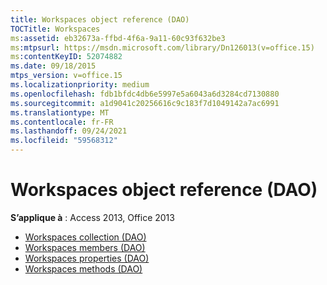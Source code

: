 ```yaml
---
title: Workspaces object reference (DAO)
TOCTitle: Workspaces
ms:assetid: eb32673a-ffbd-4f6a-9a11-60c93f632be3
ms:mtpsurl: https://msdn.microsoft.com/library/Dn126013(v=office.15)
ms:contentKeyID: 52074882
ms.date: 09/18/2015
mtps_version: v=office.15
ms.localizationpriority: medium
ms.openlocfilehash: fdb1bfdc4db6e5997e5a6043a6d3284cd7130880
ms.sourcegitcommit: a1d9041c20256616c9c183f7d1049142a7ac6991
ms.translationtype: MT
ms.contentlocale: fr-FR
ms.lasthandoff: 09/24/2021
ms.locfileid: "59568312"
---
```

# <a name="workspaces-object-reference-dao"></a>Workspaces object reference (DAO)

**S’applique à** : Access 2013, Office 2013

- [Workspaces collection (DAO)](workspaces-collection-dao.md)
- [Workspaces members (DAO)](workspaces-members-dao.md)
- [Workspaces properties (DAO)](workspaces-properties-dao.md)
- [Workspaces methods (DAO)](workspaces-methods-dao.md)

